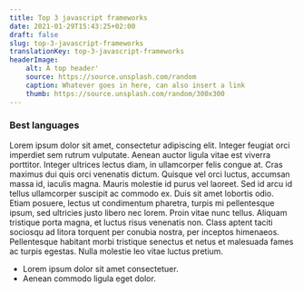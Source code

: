 ```yaml
---
title: Top 3 javascript frameworks
date: 2021-01-29T15:43:25+02:00
draft: false
slug: top-3-javascript-frameworks
translationKey: top-3-javascript-frameworks
headerImage:
    alt: A top header'
    source: https://source.unsplash.com/random
    caption: Whatever goes in here, can also insert a link
    thumb: https://source.unsplash.com/random/300x300
---
```


### Best languages
Lorem ipsum dolor sit amet, consectetur adipiscing elit. Integer feugiat orci imperdiet sem rutrum vulputate. Aenean auctor ligula vitae est viverra porttitor. Integer ultrices lectus diam, in ullamcorper felis congue at. Cras maximus dui quis orci venenatis dictum. Quisque vel orci luctus, accumsan massa id, iaculis magna. Mauris molestie id purus vel laoreet. Sed id arcu id tellus ullamcorper suscipit ac commodo ex. Duis sit amet lobortis odio. Etiam posuere, lectus ut condimentum pharetra, turpis mi pellentesque ipsum, sed ultricies justo libero nec lorem. Proin vitae nunc tellus. Aliquam tristique porta magna, et luctus risus venenatis non. Class aptent taciti sociosqu ad litora torquent per conubia nostra, per inceptos himenaeos. Pellentesque habitant morbi tristique senectus et netus et malesuada fames ac turpis egestas. Nulla molestie leo vitae luctus pretium.

* Lorem ipsum dolor sit amet consectetuer.
* Aenean commodo ligula eget dolor.

